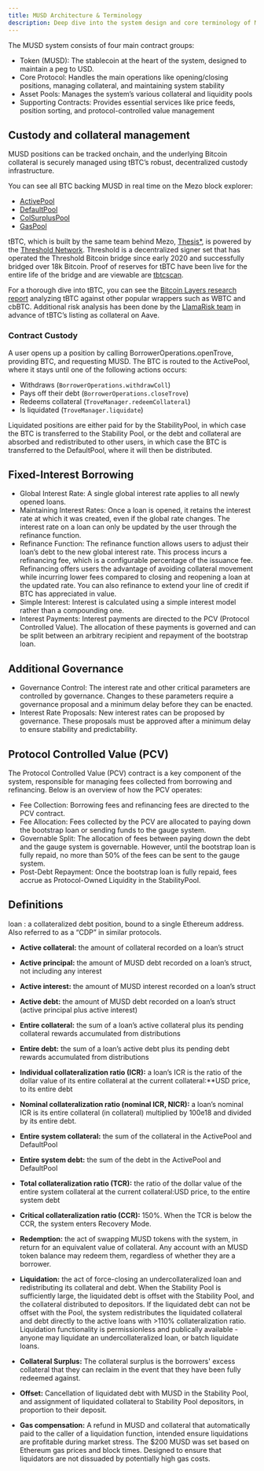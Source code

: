 ```yaml
---
title: MUSD Architecture & Terminology
description: Deep dive into the system design and core terminology of MUSD on Mezo.
---
```


The MUSD system consists of four main contract groups:

* Token (MUSD): The stablecoin at the heart of the system, designed to maintain a peg to USD.
* Core Protocol: Handles the main operations like opening/closing positions, managing collateral, and maintaining system stability
* Asset Pools: Manages the system’s various collateral and liquidity pools
* Supporting Contracts: Provides essential services like price feeds, position sorting, and protocol-controlled value management

## Custody and collateral management

MUSD positions can be tracked onchain, and the underlying Bitcoin collateral is securely managed using tBTC’s robust, decentralized custody infrastructure.

You can see all BTC backing MUSD in real time on the Mezo block explorer:

- [ActivePool](https://explorer.test.mezo.org/address/0xB1dc6A437A2B96Ac3Ae61db110fE5be43DeB09AD)
- [DefaultPool](https://explorer.test.mezo.org/address/0xAC10Cd8486F92fa55d9549203fb7Fdf6afdc5A77)
- [ColSurplusPool](https://explorer.test.mezo.org/address/0xE3Cb626cCf5270D665D18E91D2d29D6Cb8B1b275)
- [GasPool](https://explorer.test.mezo.org/address/0x0C9fc70bc9C88692A829912c967Fd352c56DFb3F)

tBTC, which is built by the same team behind Mezo, [Thesis*](https://thesis.co/?ref=blog.mezo.org), is powered by the [Threshold Network](https://threshold.network/?ref=blog.mezo.org). Threshold is a decentralized signer set that has operated the Threshold Bitcoin bridge since early 2020 and successfully bridged over 18k Bitcoin. Proof of reserves for tBTC have been live for the entire life of the bridge and are viewable are [tbtcscan](https://tbtcscan.com/wallets?ref=blog.mezo.org).

For a thorough dive into tBTC, you can see the [Bitcoin Layers research report](https://mirror.xyz/0x715823F52163575f023b9090a775522249887619/3gaFbT7qQBKEbsjN3Gp_SQe6-QvdZNHuszoasNnvSUo?ref=blog.mezo.org) analyzing tBTC against other popular wrappers such as WBTC and cbBTC. Additional risk analysis has been done by the [LlamaRisk team](https://www.llamarisk.com/research/collateral-risk-tbtc?ref=blog.mezo.org) in advance of tBTC’s listing as collateral on Aave.

### Contract Custody

A user opens up a position by calling BorrowerOperations.openTrove, providing BTC, and requesting MUSD. The BTC is routed to the ActivePool, where it stays until one of the following actions occurs:

* Withdraws (`BorrowerOperations.withdrawColl`)
* Pays off their debt (`BorrowerOperations.closeTrove`)
* Redeems collateral (`TroveManager.redeemCollateral`)
* Is liquidated (`TroveManager.liquidate`)

Liquidated positions are either paid for by the StabilityPool, in which case the BTC is transferred to the Stability Pool, or the debt and collateral are absorbed and redistributed to other users, in which case the BTC is transferred to the DefaultPool, where it will then be distributed.

## Fixed-Interest Borrowing

* Global Interest Rate: A single global interest rate applies to all newly opened loans.
* Maintaining Interest Rates: Once a loan is opened, it retains the interest rate at which it was created, even if the global rate changes. The interest rate on a loan can only be updated by the user through the refinance function.
* Refinance Function: The refinance function allows users to adjust their loan’s debt to the new global interest rate. This process incurs a refinancing fee, which is a configurable percentage of the issuance fee. Refinancing offers users the advantage of avoiding collateral movement while incurring lower fees compared to closing and reopening a loan at the updated rate. You can also refinance to extend your line of credit if BTC has appreciated in value.
* Simple Interest: Interest is calculated using a simple interest model rather than a compounding one.
* Interest Payments: Interest payments are directed to the PCV (Protocol Controlled Value). The allocation of these payments is governed and can be split between an arbitrary recipient and repayment of the bootstrap loan.

## Additional Governance

* Governance Control: The interest rate and other critical parameters are controlled by governance. Changes to these parameters require a governance proposal and a minimum delay before they can be enacted.
* Interest Rate Proposals: New interest rates can be proposed by governance. These proposals must be approved after a minimum delay to ensure stability and predictability.

## Protocol Controlled Value (PCV)

The Protocol Controlled Value (PCV) contract is a key component of the system, responsible for managing fees collected from borrowing and refinancing. Below is an overview of how the PCV operates:

* Fee Collection: Borrowing fees and refinancing fees are directed to the PCV contract.
* Fee Allocation: Fees collected by the PCV are allocated to paying down the bootstrap loan or sending funds to the gauge system.
* Governable Split: The allocation of fees between paying down the debt and the gauge system is governable. However, until the bootstrap loan is fully repaid, no more than 50% of the fees can be sent to the gauge system.
* Post-Debt Repayment: Once the bootstrap loan is fully repaid, fees accrue as Protocol-Owned Liquidity in the StabilityPool.

## Definitions

loan : a collateralized debt position, bound to a single Ethereum address. Also referred to as a “CDP” in similar protocols.

- **Active collateral:** the amount of collateral recorded on a loan’s struct

- **Active principal:** the amount of MUSD debt recorded on a loan’s struct, not including any interest

- **Active interest:** the amount of MUSD interest recorded on a loan’s struct

- **Active debt:** the amount of MUSD debt recorded on a loan’s struct (active principal plus active interest)

- **Entire collateral:** the sum of a loan’s active collateral plus its pending collateral rewards accumulated from distributions

- **Entire debt:** the sum of a loan’s active debt plus its pending debt rewards accumulated from distributions

- **Individual collateralization ratio (ICR):** a loan’s ICR is the ratio of the dollar value of its entire collateral at the current collateral:**USD price, to its entire debt

- **Nominal collateralization ratio (nominal ICR, NICR):** a loan’s nominal ICR is its entire collateral (in collateral) multiplied by 100e18 and divided by its entire debt.

- **Entire system collateral:** the sum of the collateral in the ActivePool and DefaultPool

- **Entire system debt:** the sum of the debt in the ActivePool and DefaultPool

- **Total collateralization ratio (TCR):** the ratio of the dollar value of the entire system collateral at the current collateral:USD price, to the entire system debt

- **Critical collateralization ratio (CCR):** 150%. When the TCR is below the CCR, the system enters Recovery Mode.

- **Redemption:** the act of swapping MUSD tokens with the system, in return for an equivalent value of collateral. Any account with an MUSD token balance may redeem them, regardless of whether they are a borrower.

- **Liquidation:** the act of force-closing an undercollateralized loan and redistributing its collateral and debt. When the Stability Pool is sufficiently large, the liquidated debt is offset with the Stability Pool, and the collateral distributed to depositors. If the liquidated debt can not be offset with the Pool, the system redistributes the liquidated collateral and debt directly to the active loans with >110% collateralization ratio. Liquidation functionality is permissionless and publically available - anyone may liquidate an undercollateralized loan, or batch liquidate loans.

- **Collateral Surplus:** The collateral surplus is the borrowers' excess collateral that they can reclaim in the event that they have been fully redeemed against.

- **Offset:** Cancellation of liquidated debt with MUSD in the Stability Pool, and assignment of liquidated collateral to Stability Pool depositors, in proportion to their deposit.

- **Gas compensation:** A refund in MUSD and collateral that automatically paid to the caller of a liquidation function, intended ensure liquidations are profitable during market stress. The \$200 MUSD was set based on Ethereum gas prices and block times. Designed to ensure that liquidators are not dissuaded by potentially high gas costs.